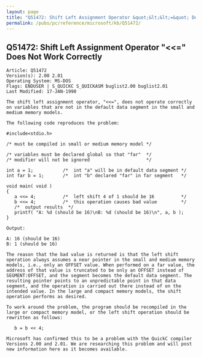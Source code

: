 ```yaml
---
layout: page
title: "Q51472: Shift Left Assignment Operator &quot;&lt;&lt;=&quot; Does Not Work Correctly"
permalink: /pubs/pc/reference/microsoft/kb/Q51472/
---
```


## Q51472: Shift Left Assignment Operator &quot;&lt;&lt;=&quot; Does Not Work Correctly

	Article: Q51472
	Version(s): 2.00 2.01
	Operating System: MS-DOS
	Flags: ENDUSER | S_QUICKC S_QUICKASM buglist2.00 buglist2.01
	Last Modified: 17-JAN-1990
	
	The shift left assignment operator, "<<=", does not operate correctly
	on variables that are not in the default data segment in the small and
	medium memory models.
	
	The following code reproduces the problem:
	
	#include<stdio.h>
	
	/* must be compiled in small or medium memory model */
	
	/* variables must be declared global so that "far"  */
	/* modifier will not be ignored                     */
	
	int a = 1;           /*  int "a" will be in default data segment */
	int far b = 1;       /*  int "b" declared "far" in far segment   */
	
	void main( void )
	{
	   a <<= 4;          /*  left shift 4 of 1 should be 16          */
	   b <<= 4;          /*  this operation causes bad value         */
	   /*  output results  */
	   printf( "A: %d (should be 16)\nB: %d (should be 16)\n", a, b );
	}
	
	Output:
	
	A: 16 (should be 16)
	B: 1 (should be 16)
	
	The reason that the bad value is returned is that the left shift
	operation always assumes a near pointer in the small and medium memory
	models, i.e., only an OFFSET value. When performed on a far value, the
	address of that value is truncated to be only an OFFSET instead of
	SEGMENT:OFFSET, and the segment becomes the default data segment. The
	resulting pointer points to an unpredictable point in that data
	segment, and the operation is carried out there instead of on the
	intended value. In the large and compact memory models, the shift
	operation performs as desired.
	
	To work around the problem, the program should be recompiled in the
	large or compact memory model, or the left shift operation should be
	rewritten as follows:
	
	   b = b << 4;
	
	Microsoft has confirmed this to be a problem with the QuickC compiler
	Versions 2.00 and 2.01. We are researching this problem and will post
	new information here as it becomes available.
